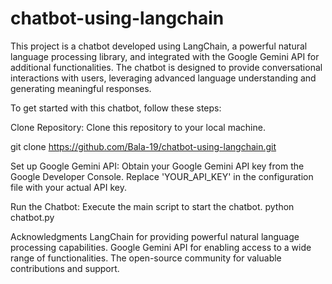 ﻿# chatbot-using-langchain
This project is a chatbot developed using LangChain, a powerful natural language processing library, and integrated with the Google Gemini API for additional functionalities. The chatbot is designed to provide conversational interactions with users, leveraging advanced language understanding and generating meaningful responses.

To get started with this chatbot, follow these steps:

Clone Repository: Clone this repository to your local machine.

git clone https://github.com/Bala-19/chatbot-using-langchain.git

Set up Google Gemini API: Obtain your Google Gemini API key from the Google Developer Console. Replace 'YOUR_API_KEY' in the configuration file with your actual API key.

Run the Chatbot: Execute the main script to start the chatbot.
python chatbot.py


Acknowledgments
LangChain for providing powerful natural language processing capabilities.
Google Gemini API for enabling access to a wide range of functionalities.
The open-source community for valuable contributions and support.
